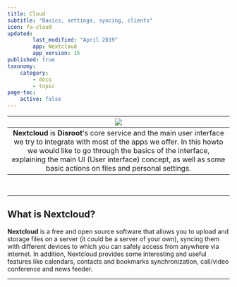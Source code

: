 ```yaml
---
title: Cloud
subtitle: "Basics, settings, syncing, clients"
icon: fa-cloud
updated:
        last_modified: "April 2019"
        app: Nextcloud
        app_version: 15
published: true
taxonomy:
    category:
        - docs
        - topic
page-toc:
    active: false
---
```


|![](/home/start/icons/nc_logo.png)|
|:--:|
|**Nextcloud** is **Disroot**'s core service and the main user interface we try to integrate with most of the apps we offer. In this howto we would like to go through the basics of the interface, explaining the main UI (User interface) concept, as well as some basic actions on files and personal settings.|
<br>

----

## What is Nextcloud?
**Nextcloud** is a free and open source software that allows you to upload and storage files on a server (it could be a server of your own), syncing them with different devices to which you can safely access from anywhere via internet. In addition, Nextcloud provides some interesting and useful features like calendars, contacts and bookmarks synchronization, call/video conference and news feeder.<br>

----------
